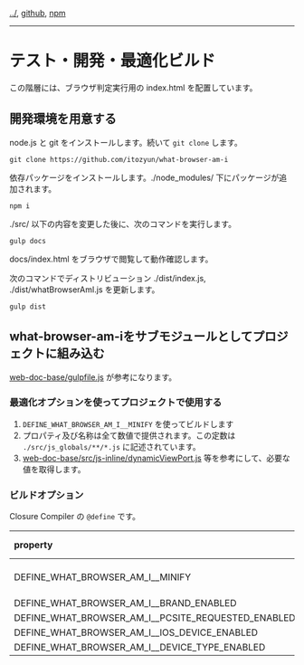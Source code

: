 [../](../README.md), [github](https://github.com/itozyun/waht-browser-am-i/), [npm](https://www.npmjs.com/package/what-browser-am-i)

---

# テスト・開発・最適化ビルド

この階層には、ブラウザ判定実行用の index.html を配置しています。

## 開発環境を用意する

node.js と git をインストールします。続いて `git clone` します。

~~~
git clone https://github.com/itozyun/what-browser-am-i
~~~

依存パッケージをインストールします。./node_modules/ 下にパッケージが追加されます。

~~~
npm i
~~~

./src/ 以下の内容を変更した後に、次のコマンドを実行します。

~~~
gulp docs
~~~

docs/index.html をブラウザで閲覧して動作確認します。

次のコマンドでディストリビューション ./dist/index.js, ./dist/whatBrowserAmI.js を更新します。

~~~
gulp dist
~~~

## what-browser-am-iをサブモジュールとしてプロジェクトに組み込む

[web-doc-base/gulpfile.js](https://github.com/itozyun/web-doc-base/blob/master/gulpfile.js) が参考になります。

### 最適化オプションを使ってプロジェクトで使用する

1. `DEFINE_WHAT_BROWSER_AM_I__MINIFY` を使ってビルドします
2. プロパティ及び名称は全て数値で提供されます。この定数は `./src/js_globals/**/*.js` に記述されています。
3. [web-doc-base/src/js-inline/dynamicViewPort.js](https://github.com/itozyun/web-doc-base/blob/master/src/js-inline/dynamicViewPort.js) 等を参考にして、必要な値を取得します。

### ビルドオプション

Closure Compiler の `@define` です。

| property                                           | data type | default value | node |
|:---------------------------------------------------|:----------|:--------------|:-----|
| DEFINE_WHAT_BROWSER_AM_I__MINIFY                   | boolean   | `false`       | Since version 0.6 |
| DEFINE_WHAT_BROWSER_AM_I__BRAND_ENABLED            | boolean   | `true`        | |
| DEFINE_WHAT_BROWSER_AM_I__PCSITE_REQUESTED_ENABLED | boolean   | `true`        | |
| DEFINE_WHAT_BROWSER_AM_I__IOS_DEVICE_ENABLED       | boolean   | `true`        | |
| DEFINE_WHAT_BROWSER_AM_I__DEVICE_TYPE_ENABLED      | boolean   | `true`        | |